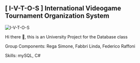 ## [ I-V-T-O-S ] International Videogame Tournament Organization System
![ I-V-T-O-S ](https://media.giphy.com/media/QaNDsYjnTQPG2oDdK0/giphy.gif)

Hi there 👋, this is an University Project for the Database class

Group Components: Rega Simone, Fabbri Linda, Federico Raffoni

Skills: mySQL, C#
